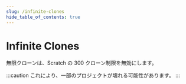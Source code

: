 ```yaml
---
slug: /infinite-clones
hide_table_of_contents: true
---
```


# Infinite Clones

無限クローンは、Scratch の 300 クローン制限を無効にします。

:::caution
これにより、一部のプロジェクトが壊れる可能性があります。
:::
